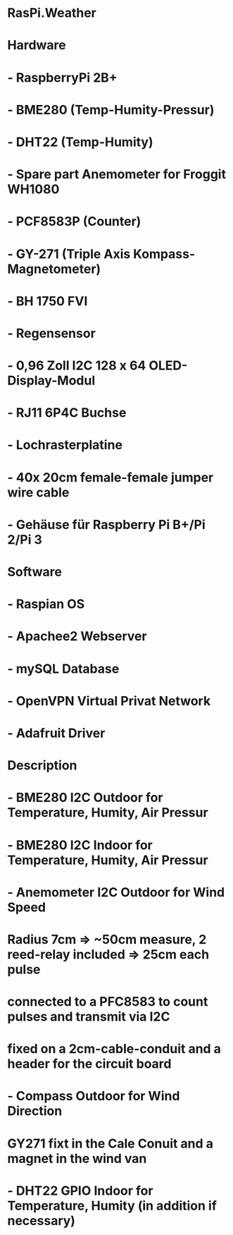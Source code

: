 # RasPi.Weather
#
# Hardware
# - RaspberryPi 2B+
# - BME280 (Temp-Humity-Pressur)
# - DHT22  (Temp-Humity)
# - Spare part Anemometer for Froggit WH1080
# - PCF8583P (Counter)
# - GY-271 (Triple Axis Kompass-Magnetometer)
# - BH 1750 FVI
# - Regensensor
# - 0,96 Zoll I2C 128 x 64 OLED-Display-Modul
#
# - RJ11 6P4C Buchse
# - Lochrasterplatine
# - 40x 20cm female-female jumper wire cable
# - Gehäuse für Raspberry Pi B+/Pi 2/Pi 3 
#
# Software
# - Raspian     OS
# - Apachee2    Webserver
# - mySQL       Database
# - OpenVPN     Virtual Privat Network
# - Adafruit    Driver
#
#
# Description
# - BME280     I2C   Outdoor  for Temperature, Humity, Air Pressur
# - BME280     I2C   Indoor  for Temperature, Humity, Air Pressur
# - Anemometer I2C   Outdoor for Wind Speed
#     Radius 7cm => ~50cm measure, 2 reed-relay included => 25cm each pulse
#     connected to a PFC8583 to count pulses and transmit via I2C
#     fixed on a 2cm-cable-conduit and a header for the circuit board
# - Compass    Outdoor for Wind Direction
#     GY271 fixt in the Cale Conuit and a magnet in the wind van 
# - DHT22      GPIO  Indoor for Temperature, Humity (in addition if necessary)
